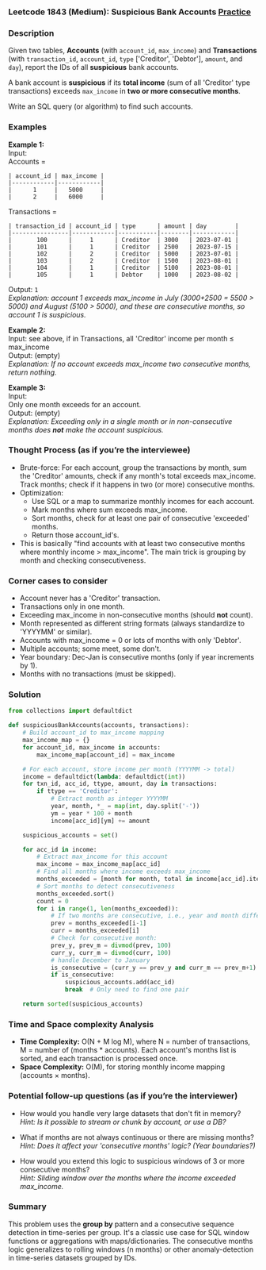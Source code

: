 ### Leetcode 1843 (Medium): Suspicious Bank Accounts [Practice](https://leetcode.com/problems/suspicious-bank-accounts)

### Description  
Given two tables, **Accounts** (with `account_id`, `max_income`) and **Transactions** (with `transaction_id`, `account_id`, `type` ['Creditor', 'Debtor'], `amount`, and `day`), report the IDs of all **suspicious** bank accounts.

A bank account is **suspicious** if its **total income** (sum of all 'Creditor' type transactions) exceeds `max_income` in **two or more consecutive months**.

Write an SQL query (or algorithm) to find such accounts.

### Examples  

**Example 1:**  
Input:  
Accounts =  
```
| account_id | max_income |
|------------|------------|
|      1     |   5000     |
|      2     |   6000     |
```
Transactions =  
```
| transaction_id | account_id | type      | amount | day        |
|----------------|------------|-----------|--------|------------|
|       100      |     1      | Creditor  | 3000   | 2023-07-01 |
|       101      |     1      | Creditor  | 2500   | 2023-07-15 |
|       102      |     2      | Creditor  | 5000   | 2023-07-01 |
|       103      |     2      | Creditor  | 1500   | 2023-08-01 |
|       104      |     1      | Creditor  | 5100   | 2023-08-01 |
|       105      |     1      | Debtor    | 1000   | 2023-08-02 |
```
Output: `1`  
*Explanation: account 1 exceeds max_income in July (3000+2500 = 5500 > 5000) and August (5100 > 5000), and these are consecutive months, so account 1 is suspicious.*

**Example 2:**  
Input: see above, if in Transactions, all 'Creditor' income per month ≤ max_income  
Output: (empty)  
*Explanation: If no account exceeds max_income two consecutive months, return nothing.*

**Example 3:**  
Input:  
Only one month exceeds for an account.  
Output: (empty)  
*Explanation: Exceeding only in a single month or in non-consecutive months does **not** make the account suspicious.*

### Thought Process (as if you’re the interviewee)  
- Brute-force: For each account, group the transactions by month, sum the 'Creditor' amounts, check if any month's total exceeds max_income. Track months; check if it happens in two (or more) consecutive months.
- Optimization:  
  - Use SQL or a map to summarize monthly incomes for each account.
  - Mark months where sum exceeds max_income.
  - Sort months, check for at least one pair of consecutive 'exceeded' months.  
  - Return those account_id's.
- This is basically "find accounts with at least two consecutive months where monthly income > max_income". The main trick is grouping by month and checking consecutiveness.

### Corner cases to consider  
- Account never has a 'Creditor' transaction.
- Transactions only in one month.
- Exceeding max_income in non-consecutive months (should **not** count).
- Month represented as different string formats (always standardize to 'YYYYMM' or similar).
- Accounts with max_income = 0 or lots of months with only 'Debtor'.
- Multiple accounts; some meet, some don't.
- Year boundary: Dec-Jan is consecutive months (only if year increments by 1).
- Months with no transactions (must be skipped).

### Solution

```python
from collections import defaultdict

def suspiciousBankAccounts(accounts, transactions):
    # Build account_id to max_income mapping
    max_income_map = {}
    for account_id, max_income in accounts:
        max_income_map[account_id] = max_income

    # For each account, store income per month (YYYYMM -> total)
    income = defaultdict(lambda: defaultdict(int))
    for txn_id, acc_id, ttype, amount, day in transactions:
        if ttype == 'Creditor':
            # Extract month as integer YYYYMM
            year, month, *_ = map(int, day.split('-'))
            ym = year * 100 + month
            income[acc_id][ym] += amount

    suspicious_accounts = set()

    for acc_id in income:
        # Extract max_income for this account
        max_income = max_income_map[acc_id]
        # Find all months where income exceeds max_income
        months_exceeded = [month for month, total in income[acc_id].items() if total > max_income]
        # Sort months to detect consecutiveness
        months_exceeded.sort()
        count = 0
        for i in range(1, len(months_exceeded)):
            # If two months are consecutive, i.e., year and month difference is 1
            prev = months_exceeded[i-1]
            curr = months_exceeded[i]
            # Check for consecutive month: 
            prev_y, prev_m = divmod(prev, 100)
            curr_y, curr_m = divmod(curr, 100)
            # handle December to January
            is_consecutive = (curr_y == prev_y and curr_m == prev_m+1) or (curr_y == prev_y+1 and prev_m == 12 and curr_m == 1)
            if is_consecutive:
                suspicious_accounts.add(acc_id)
                break  # Only need to find one pair

    return sorted(suspicious_accounts)
```

### Time and Space complexity Analysis  

- **Time Complexity:** O(N + M log M), where N = number of transactions, M = number of (months \* accounts). Each account's months list is sorted, and each transaction is processed once.
- **Space Complexity:** O(M), for storing monthly income mapping (accounts × months).

### Potential follow-up questions (as if you’re the interviewer)  

- How would you handle very large datasets that don't fit in memory?  
  *Hint: Is it possible to stream or chunk by account, or use a DB?*

- What if months are not always continuous or there are missing months?  
  *Hint: Does it affect your 'consecutive months' logic? (Year boundaries?)*

- How would you extend this logic to suspicious windows of 3 or more consecutive months?  
  *Hint: Sliding window over the months where the income exceeded max_income.*

### Summary
This problem uses the **group by** pattern and a consecutive sequence detection in time-series per group. It's a classic use case for SQL window functions or aggregations with maps/dictionaries. The consecutive months logic generalizes to rolling windows (n months) or other anomaly-detection in time-series datasets grouped by IDs.